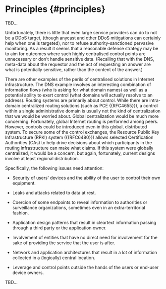 
# Principles {#principles}

TBD...

Unfortunately, there is little that even large service providers can do to not
be a DDoS target, (though anycast and other DDoS mitigations can certainly help
when one is targeted), nor to refuse authority-sanctioned pervasive
monitoring. As a result it seems that a reasonable defense strategy may be to
aim for outcomes where such highly centralised control points are unnecessary or
don't handle sensitive data. (Recalling that with the DNS, meta-data about
the requestor and the act of requesting an answer are what is potentially
sensitive, rather than the content of the answer.) 

There are other examples of the perils of centralised solutions in Internet
infrastructure. The DNS example involves an interesting combination of
information flows (who is asking for what domain names) as well as a potential
ability to exert control (what domains will actually resolve to an address).
Routing systems are primarily about control. While there are intra-domain
centralized routing solutions (such as PCE {{RFC4655}}), a control within a
single administrative domain is usually not the kind of centralization that we
would be worried about. Global centralization would be much more concerning.
Fortunately, global Internet routing is performed among peers. However,
controls could be introduced even in this global, distributed system. To secure
some of the control exchanges, the Resource Public Key Infrastructure (RPKI)
system ({{RFC6480}}) allows selected Certification Authorities (CAs) to help
drive decisions about which participants in the routing infrastructure can make
what claims. If this system were globally centralized, it would be a concern,
but again, fortunately, current designs involve at least regional distribution.

Specifically, the following issues need attention:

* Security of users' devices and the ability of the user to control their own
  equipment.

* Leaks and attacks related to data at rest.

* Coercion of some endpoints to reveal information to authorities or
  surveillance organizations, sometimes even in an extra-territorial fashion.

* Application design patterns that result in cleartext information passing
  through a third party or the application owner.

* Involvement of entities that have no direct need for involvement for the sake
  of providing the service that the user is after.

* Network and application architectures that result in a lot of information
  collected in a (logically) central location.

* Leverage and control points outside the hands of the users or end-user device
  owners.

TBD...
